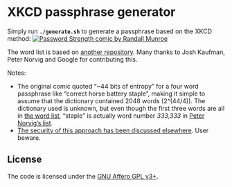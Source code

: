 XKCD passphrase generator
===

Simply run **`./generate.sh`** to generate a passphrase based on the XKCD method: [![Password Strength comic by Randall Munroe](https://imgs.xkcd.com/comics/password_strength.png)](https://xkcd.com/936/)

The word list is based on [another repository](https://github.com/first20hours/google-10000-english). Many thanks to Josh Kaufman, Peter Norvig and Google for contributing this.

Notes:

- The original comic quoted “~44 bits of entropy” for a four word passphrase like “correct horse battery staple”, making it simple to assume that the dictionary contained 2048 words (2^(44/4)). The dictionary used is unknown, but even though the first three words are all in [the word list](words.txt), “staple” is actually word number *333,333* in [Peter Norvig’s list](http://norvig.com/ngrams/count_1w.txt).
- [The security of this approach has been discussed elsewhere](https://security.stackexchange.com/q/6095/1220). User beware.

License
---

The code is licensed under the [GNU Affero GPL v3+](LICENSE).
